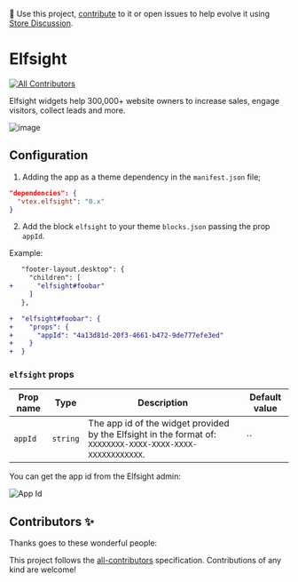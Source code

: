 📢 Use this project, [contribute](https://github.com/vtex-apps/elfsight) to it or open issues to help evolve it using [Store Discussion](https://github.com/vtex-apps/store-discussion).

# Elfsight

<!-- DOCS-IGNORE:start -->
<!-- ALL-CONTRIBUTORS-BADGE:START - Do not remove or modify this section -->
[![All Contributors](https://img.shields.io/badge/all_contributors-0-orange.svg?style=flat-square)](#contributors-)
<!-- ALL-CONTRIBUTORS-BADGE:END -->
<!-- DOCS-IGNORE:end -->

Elfsight widgets help 300,000+ website owners to increase sales, engage visitors, collect leads and more.

![image](https://user-images.githubusercontent.com/284515/87573824-dbee0700-c6a3-11ea-9ca2-0f03809b785b.png)

## Configuration 

1. Adding the app as a theme dependency in the `manifest.json` file;

```json
"dependencies": {
  "vtex.elfsight": "0.x"
}
```

2. Add the block `elfsight` to your theme `blocks.json` passing the prop `appId`.

Example:

```diff
   "footer-layout.desktop": {
     "children": [
+      "elfsight#foobar"
     ]
   },

+  "elfsight#foobar": {
+    "props": {
+      "appId": "4a13d81d-20f3-4661-b472-9de777efe3ed"
+    }
+  }
```

### `elfsight` props

| Prop name    | Type            | Description    | Default value                                                                                                                               |
| ------------ | --------------- | --------------------------------------------------------------------------------------------------------------------------------------------- | ---------- | 
| `appId`      | `string`       | The app id of the widget provided by the Elfsight in the format of: `XXXXXXXX-XXXX-XXXX-XXXX-XXXXXXXXXXXX`.          | ``        |

You can get the app id from the Elfsight admin:

![App Id](https://user-images.githubusercontent.com/284515/87574775-3d62a580-c6a5-11ea-8278-3090254b16af.png)


<!-- DOCS-IGNORE:start -->

## Contributors ✨

Thanks goes to these wonderful people:

<!-- ALL-CONTRIBUTORS-LIST:START - Do not remove or modify this section -->
<!-- prettier-ignore-start -->
<!-- markdownlint-disable -->
<!-- markdownlint-enable -->
<!-- prettier-ignore-end -->
<!-- ALL-CONTRIBUTORS-LIST:END -->

This project follows the [all-contributors](https://github.com/all-contributors/all-contributors) specification. Contributions of any kind are welcome!

<!-- DOCS-IGNORE:end -->
